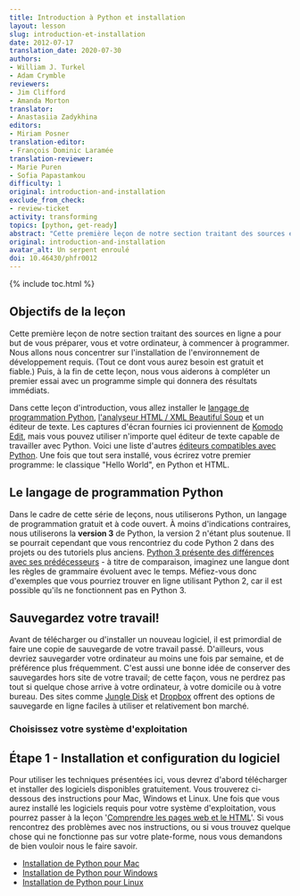 ```yaml
---
title: Introduction à Python et installation
layout: lesson
slug: introduction-et-installation
date: 2012-07-17
translation_date: 2020-07-30
authors:
- William J. Turkel
- Adam Crymble
reviewers:
- Jim Clifford
- Amanda Morton
translator:
- Anastasiia Zadykhina
editors:
- Miriam Posner
translation-editor:
- François Dominic Laramée
translation-reviewer:
- Marie Puren
- Sofia Papastamkou
difficulty: 1
original: introduction-and-installation
exclude_from_check:
- review-ticket
activity: transforming
topics: [python, get-ready]
abstract: "Cette première leçon de notre section traitant des sources en ligne a pour but de vous préparer, vous et votre ordinateur, à commencer à programmer. Nous allons nous concentrer sur l'installation de l'environnement de développement requis, qui est gratuit et fiable. Puis nous vous aiderons à compléter un premier essai avec un programme simple qui donnera des résultats immédiats."
original: introduction-and-installation
avatar_alt: Un serpent enroulé
doi: 10.46430/phfr0012 
---
```


{% include toc.html %}


Objectifs de la leçon
------------
Cette première leçon de notre section traitant des sources en ligne a pour but de vous préparer, vous et votre ordinateur, à commencer à programmer. Nous allons nous concentrer sur l'installation de l'environnement de développement requis. (Tout ce dont vous aurez besoin est gratuit et fiable.) Puis, à la fin de cette leçon, nous vous aiderons à compléter un premier essai avec un programme simple qui donnera des résultats immédiats.

Dans cette leçon d'introduction, vous allez installer le [langage de programmation Python][], [l'analyseur HTML / XML Beautiful Soup][] et un éditeur de texte. Les captures d'écran fournies ici proviennent de [Komodo Edit][], mais vous pouvez utiliser n'importe quel éditeur de texte capable de travailler avec Python. Voici une liste d'autres [éditeurs compatibles avec Python][]. Une fois que tout sera installé, vous écrirez votre premier programme: le classique "Hello World", en Python et HTML.

Le langage de programmation Python
-------------------------------
Dans le cadre de cette série de leçons, nous utiliserons Python, un langage de programmation gratuit et à code ouvert. À moins d'indications contraires, nous utiliserons la **version 3** de Python, la version 2 n'étant plus soutenue. Il se pourrait cependant que vous rencontriez du code Python 2 dans des projets ou des tutoriels plus anciens. [Python 3 présente des différences avec ses prédécesseurs](http://sebastianraschka.com/Articles/2014_python_2_3_key_diff.html) - à titre de comparaison, imaginez une langue dont les règles de grammaire évoluent avec le temps. Méfiez-vous donc d'exemples que vous pourriez trouver en ligne utilisant Python 2, car il est possible qu'ils ne fonctionnent pas en Python 3.

Sauvegardez votre travail!
-----------------

Avant de télécharger ou d'installer un nouveau logiciel, il est primordial de faire une copie de sauvegarde de votre travail passé. D'ailleurs, vous devriez sauvegarder votre ordinateur au moins une fois par semaine, et de préférence plus fréquemment. C'est aussi une bonne idée de conserver des sauvegardes hors site de votre travail; de cette façon, vous ne perdrez pas tout si quelque chose arrive à votre ordinateur, à votre domicile ou à votre bureau. Des sites comme [Jungle Disk][] et [Dropbox][] offrent des options de sauvegarde en ligne faciles à utiliser et relativement bon marché.

### Choisissez votre système d'exploitation

Étape 1 - Installation et configuration du logiciel
------------------------------------

Pour utiliser les techniques présentées ici, vous devrez d'abord télécharger et installer des logiciels disponibles gratuitement. Vous trouverez ci-dessous des instructions pour Mac, Windows et Linux. Une fois que vous aurez installé les logiciels requis pour votre système d'exploitation, vous pourrez passer à la leçon '[Comprendre les pages web et le HTML](/fr/lecons/comprendre-les-pages-web)'. Si vous rencontrez des problèmes avec nos instructions, ou si vous trouvez quelque chose qui ne fonctionne pas sur votre plate-forme, nous vous demandons de bien vouloir nous le faire savoir.

-   [Installation de Python pour Mac](/en/lessons/mac-installation)
-   [Installation de Python pour Windows](/fr/lecons/installation-windows-py)
-   [Installation de Python pour Linux](/en/lessons/linux-installation)

  [langage de programmation Python]: http://www.python.org/
  [l'analyseur HTML / XML Beautiful Soup]: http://www.crummy.com/software/BeautifulSoup/
  [Komodo Edit]: http://www.activestate.com/komodo-edit
  [éditeurs compatibles avec Python]: http://wiki.python.org/moin/PythonEditors/
  [Zotero]: http://www.zotero.org/
  [Jungle Disk]: https://www.jungledisk.com/
  [Dropbox]: https://www.dropbox.com/
  [Affichage des fichiers HTML]: /lessons/viewing-html-files
  [Installation de Python pour Mac]: /lessons/mac-installation
  [Installation de Python pour Windows]: /lessons/windows-installation
  [Installation de Python pour Linux]: /lessons/linux-installation




